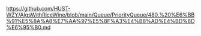 https://github.com/HUST-WZY/AlgsWithRiceWine/blob/main/Queue/PriorityQueue/480.%20%E6%BB%91%E5%8A%A8%E7%AA%97%E5%8F%A3%E4%B8%AD%E4%BD%8D%E6%95%B0.md
